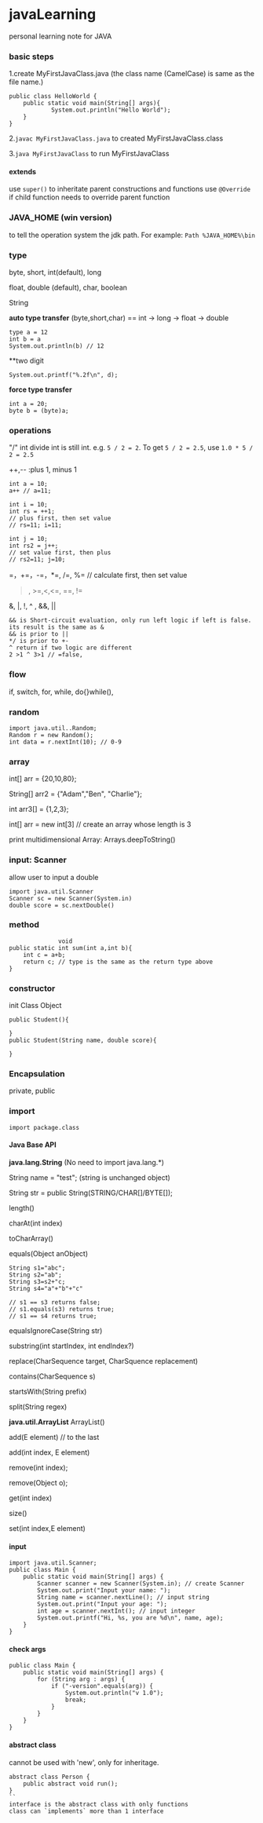 # javaLearning

personal learning note for JAVA

### basic steps

1.create MyFirstJavaClass.java (the class name (CamelCase) is same as the file name.)

```
public class HelloWorld {
    public static void main(String[] args){
            System.out.println("Hello World");
    }
}
```

2.`javac MyFirstJavaClass.java` to created MyFirstJavaClass.class

3.`java MyFirstJavaClass` to run MyFirstJavaClass

#### extends
use `super()` to inheritate parent constructions and functions
use `@Override` if child function needs to override parent function

### JAVA_HOME (win version)

to tell the operation system the jdk path. For example: `Path %JAVA_HOME%\bin`

### type

byte, short, int(default), long

float, double (default), char, boolean

String

**auto type transfer**
(byte,short,char) == int -> long -> float -> double

```
type a = 12
int b = a
System.out.println(b) // 12
```

**two digit
```
System.out.printf("%.2f\n", d);
```

**force type transfer**

```
int a = 20;
byte b = (byte)a;
```

### operations

"/" int divide int is still int. e.g. `5 / 2 = 2`. To get `5 / 2 = 2.5`, use `1.0 * 5 / 2 = 2.5`

++,-- :plus 1, minus 1

```
int a = 10;
a++ // a=11;

int i = 10;
int rs = ++1;
// plus first, then set value
// rs=11; i=11;

int j = 10;
int rs2 = j++;
// set value first, then plus
// rs2=11; j=10;
```

=，+=，-=，\*=, /=, %= // calculate first, then set value

> , >=,<,<=, ==, !=

&, |, !, ^ , &&, ||

```
&& is Short-circuit evaluation, only run left logic if left is false. its result is the same as &
&& is prior to ||
*/ is prior to +-
^ return if two logic are different
2 >1 ^ 3>1 // =false,
```

### flow

if, switch, for, while, do{}while(),


### random

```
import java.util..Random;
Random r = new Random();
int data = r.nextInt(10); // 0-9
```

### array

int[] arr = {20,10,80};

String[] arr2 = {"Adam","Ben", "Charlie"};

int arr3[] = {1,2,3};

int[] arr = new int[3] // create an array whose length is 3

print multidimensional Array: Arrays.deepToString()


### input: Scanner

allow user to input a double

```
import java.util.Scanner
Scanner sc = new Scanner(System.in)
double score = sc.nextDouble()
```

### method

```
              void
public static int sum(int a,int b){
    int c = a+b;
    return c; // type is the same as the return type above
}
```

### constructor

init Class Object

```
public Student(){

}
public Student(String name, double score){

}
```

### Encapsulation

private, public

### import

`import package.class`

#### Java Base API

**java.lang.String** (No need to import java.lang.\*)

String name = "test"; (string is unchanged object)

String str = public String(STRING/CHAR[]/BYTE[]);

length()

charAt(int index)

toCharArray()

equals(Object anObject)

```
String s1="abc";
String s2="ab";
String s3=s2+"c;
String s4="a"+"b"+"c"

// s1 == s3 returns false;
// s1.equals(s3) returns true;
// s1 == s4 returns true;

```

equalsIgnoreCase(String str)

substring(int startIndex, int endIndex?)

replace(CharSequence target, CharSquence replacement)

contains(CharSequence s)

startsWith(String prefix)

split(String regex)

**java.util.ArrayList**
ArrayList()

add(E element) // to the last

add(int index, E element)

remove(int index);

remove(Object o);

get(int index)

size()

set(int index,E element)


#### input 
```
import java.util.Scanner;
public class Main {
    public static void main(String[] args) {
        Scanner scanner = new Scanner(System.in); // create Scanner
        System.out.print("Input your name: "); 
        String name = scanner.nextLine(); // input string
        System.out.print("Input your age: "); 
        int age = scanner.nextInt(); // input integer
        System.out.printf("Hi, %s, you are %d\n", name, age);
    }
}
```

#### check args
```
public class Main {
    public static void main(String[] args) {
        for (String arg : args) {
            if ("-version".equals(arg)) {
                System.out.println("v 1.0");
                break;
            }
        }
    }
}
```

#### abstract class
cannot be used with 'new', only for inheritage.  
```
abstract class Person {
    public abstract void run();
}
``
interface is the abstract class with only functions
class can `implements` more than 1 interface

